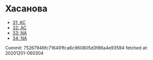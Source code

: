 # Хасанова
- [31: AC](31.md)
- [32: AC](32.md)
- [33: NA](33.md)
- [34: NA](34.md)

Commit: 75267946fc716491fca6c960805d3f86a4e93594
 fetched at: 20201201-060304
